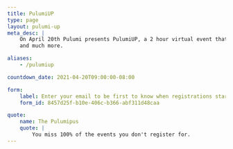 ```yaml
---
title: PulumiUP
type: page
layout: pulumi-up
meta_desc: |
    On April 20th Pulumi presents PulumiUP, a 2 hour virtual event that will feature product updates, company news,
    and much more.

aliases:
    - /pulumiup

countdown_date: 2021-04-20T09:00:00-08:00

form:
    label: Enter your email to be first to know when registrations starts
    form_id: 8457d25f-b10e-406c-b366-abf311d48caa

quote:
    name: The Pulumipus
    quote: |
        You miss 100% of the events you don't register for.
---
```

